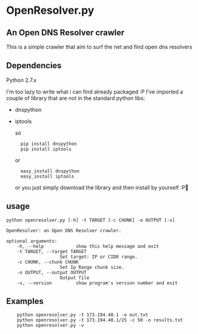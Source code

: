 OpenResolver.py
===
## An Open DNS Resolver crawler

This is a simple crawler that aim to surf the net and find open dns resolvers
## Dependencies

Python 2.7.x

I'm too lazy to write what i can find already packaged :P
I've imported a couple of library that are not in the standard python libs:
- dnspython
- iptools

    so
    
        pip install dnspython
        pip install iptools
        
    or
    
        easy_install dnspython
        easy_install iptools

    or you just simply download the library and then install by yourself :P

## usage

    python openresolver.py [-h] -t TARGET [-c CHUNK] -o OUTPUT [-v]

    OpenResolver: an Open DNS Resolver crawler.

    optional arguments:
        -h, --help            show this help message and exit
        -t TARGET, --target TARGET
                        Set target: IP or CIDR range.
        -c CHUNK, --chunk CHUNK
                        Set Ip Range chunk size.
        -o OUTPUT, --output OUTPUT
                        Output file
        -v, --version         show program's version number and exit

##  Examples
        python openresolver.py -t 173.194.40.1 -o out.txt
        python openresolver.py -t 173.194.40.1/25 -c 50 -o results.txt 
        python openresolver.py -v
